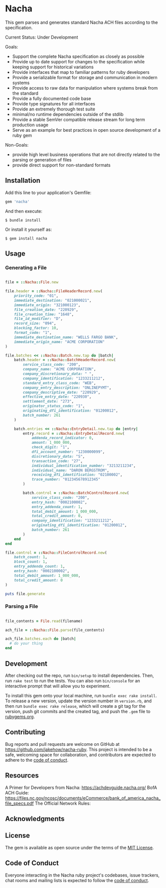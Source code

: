 # Nacha

This gem parses and generates standard Nacha ACH files according to the specification.

Current Status: Under Development

Goals:
* Support the complete Nacha specification as closely as possible
* Provide up to date support for changes to the specification while keeping support for historical variations
* Provide interfaces that map to familiar patterns for ruby developers
* Provide a serializable format for storage and communication in modern systems
* Provide access to raw data for manipulation where systems break from the standard
* Provide a fully documented code base
* Provide type signatures for all interfaces 
* Provide an extremely thorough test suite
* minimal/no runtime dependencies outside of the stdlib
* Provide a stable SemVer compatible release stream for long term production usage
* Serve as an example for best practices in open source development of a ruby gem

Non-Goals:
* provide high level business operations that are not directly related to the parsing or generation of files
* provide direct support for non-standard formats

## Installation

Add this line to your application's Gemfile:

```ruby
gem 'nacha'
```

And then execute:

    $ bundle install

Or install it yourself as:

    $ gem install nacha

## Usage

### Generating a File

```ruby

file = ::Nacha::File.new

file.header = ::Nacha::FileHeaderRecord.new(
    priority_code: "01",
    immediate_destination: "021000021",
    immediate_origin: "321000123",
    file_creation_date: "220929",
    file_creation_time: "1648",
    file_id_modifier: "D",
    record_size: "094",
    blocking_factor: 10,
    format_code: "1",
    immediate_destination_name: "WELLS FARGO BANK",
    immediate_origin_name: "ACME CORPORATION"
)

file.batches << ::Nacha::Batch.new.tap do |batch|
    batch.header = ::Nacha::BatchHeaderRecord.new(
        service_class_code: "200",
        company_name: "ACME CORPORATION",
        company_discretionary_data: " ",
        company_identification: "1233211212",
        standard_entry_class_code: "WEB",
        company_entry_description: "ONLINEPYMT",
        company_descriptive_date: "220929",
        effective_entry_date: "220930",
        settlement_date: "273",
        originator_status_code: "1",
        originating_dfi_identification: "01200012",
        batch_number: 261
    )

    batch.entries << ::Nacha::EntryDetail.new.tap do |entry|
        entry.record = ::Nacha::EntryDetailRecord.new(
            addenda_record_indicator: 0,
            amount: 1_000_000,
            check_digit: "1",
            dfi_account_number: "1230000099",
            discretionary_data: "S",
            transaction_code: "27",
            individual_identification_number: "3213211234",
            individual_name: "DARON BERGSTROM",
            receiving_dfi_identification: "02100002",
            trace_number: "012345678912345"
        )

        batch.control = ::Nacha::BatchControlRecord.new(
            service_class_code: "200",
            entry_hash: "0002100002",
            entry_addenda_count: 1,
            total_debit_amount: 1_000_000,
            total_credit_amount: 0,
            company_identification: "1233211212",
            originating_dfi_identification: "01200012",
            batch_number: 261
        )
    end
end

file.control = ::Nacha::FileControlRecord.new(
    batch_count: 1,
    block_count: 1,
    entry_addenda_count: 1,
    entry_hash: "0002100002",
    total_debit_amount: 1_000_000,
    total_credit_amount: 0
)

puts file.generate
```

### Parsing a File

```ruby

file_contents = File.read(filename)

ach_file = ::Nacha::File.parse(file_contents)

ach_file.batches.each do |batch|
  # do your thing
end

```

## Development

After checking out the repo, run `bin/setup` to install dependencies. Then, run `rake test` to run the tests. You can also run `bin/console` for an interactive prompt that will allow you to experiment.

To install this gem onto your local machine, run `bundle exec rake install`. To release a new version, update the version number in `version.rb`, and then run `bundle exec rake release`, which will create a git tag for the version, push git commits and the created tag, and push the `.gem` file to [rubygems.org](https://rubygems.org).

## Contributing

Bug reports and pull requests are welcome on GitHub at https://github.com/jakehow/nacha-ruby. This project is intended to be a safe, welcoming space for collaboration, and contributors are expected to adhere to the [code of conduct](https://github.com/jakehow/nacha-ruby/blob/main/CODE_OF_CONDUCT.md).

## Resources

A Primer for Developers from Nacha: https://achdevguide.nacha.org/
BofA ACH Guide: https://files.nc.gov/ncosc/documents/eCommerce/bank_of_america_nacha_file_specs.pdf
The Official Network Rules: 

## Acknowledgments

## License

The gem is available as open source under the terms of the [MIT License](https://opensource.org/licenses/MIT).

## Code of Conduct

Everyone interacting in the Nacha ruby project's codebases, issue trackers, chat rooms and mailing lists is expected to follow the [code of conduct](https://github.com/jakehow/nacha-ruby/blob/main/CODE_OF_CONDUCT.md).
